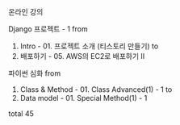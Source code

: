 온라인 강의

Django 프로젝트 - 1
from
01. Intro - 01. 프로젝트 소개 (티스토리 만들기)
to
34. 배포하기 - 05. AWS의 EC2로 배포하기 II

파이썬 심화
from
01. Class & Method - 01. Class Advanced(1) - 1
to
11. Data model - 01. Special Method(1) - 1

total 45